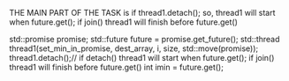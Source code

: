 THE MAIN PART OF THE TASK is if thread1.detach(); so, thread1 will start when future.get(); if join() thread1 will finish before future.get()
		
std::promise<int> promise;
std::future<int> future = promise.get_future();
std::thread thread1(set_min_in_promise, dest_array, i, size, std::move(promise));
thread1.detach();// if detach() thread1 will start when future.get(); if join() thread1 will finish before future.get()
int imin = future.get();
